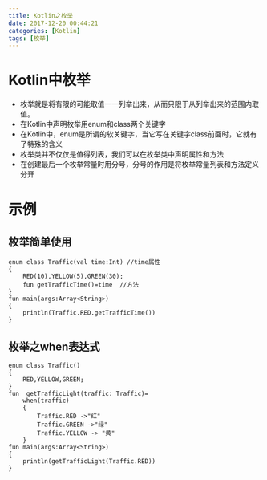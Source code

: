 ```yaml
---
title: Kotlin之枚举
date: 2017-12-20 00:44:21
categories: [Kotlin]
tags: [枚举]
---
```

# Kotlin中枚举

- 枚举就是将有限的可能取值一一列举出来，从而只限于从列举出来的范围内取值。
- 在Kotlin中声明枚举用enum和class两个关键字
- 在Kotlin中，enum是所谓的软关键字，当它写在关键字class前面时，它就有了特殊的含义
- 枚举类并不仅仅是值得列表，我们可以在枚举类中声明属性和方法
- 在创建最后一个枚举常量时用分号，分号的作用是将枚举常量列表和方法定义分开
<!--more-->

# 示例
## 枚举简单使用
	enum class Traffic(val time:Int) //time属性
	{
    	RED(10),YELLOW(5),GREEN(30);
    	fun getTrafficTime()=time  //方法
	}
	fun main(args:Array<String>)
	{
   		println(Traffic.RED.getTrafficTime())
	}
## 枚举之when表达式

	enum class Traffic()
	{
    	RED,YELLOW,GREEN;
	}
	fun  getTrafficLight(traffic: Traffic)=
        when(traffic)
		{
            Traffic.RED ->"红"
            Traffic.GREEN ->"绿"
            Traffic.YELLOW -> "黄"
        }
	fun main(args:Array<String>)
	{
   	 	println(getTrafficLight(Traffic.RED))
	}